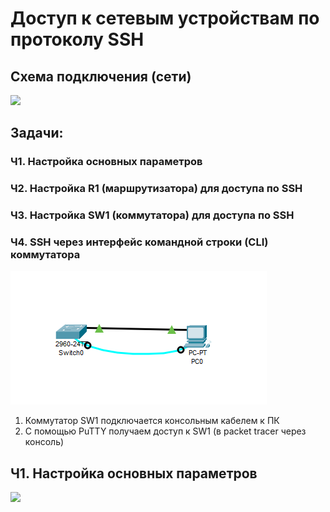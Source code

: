 # Доступ к сетевым устройствам по протоколу SSH

## Схема подключения (сети)

![](https://github.com/Grotemast/STUDIES/blob/main/DZ%201/DZ%201%20JPG/Screenshot_5.1.png)

## Задачи:
### Ч1. Настройка основных параметров
### Ч2. Настройка R1 (маршрутизатора) для доступа по SSH    
### Ч3. Настройка SW1 (коммутатора) для доступа по SSH
### Ч4. SSH через интерфейс командной строки (CLI) коммутатора  

![](https://github.com/Grotemast/STUDIES/blob/main/DZ%201/DZ%201%20JPG/Screenshot_1.png)
   
   1. Коммутатор SW1 подключается консольным кабелем к ПК
   2. С помощью PuTTY получаем доступ к SW1 (в packet tracer через консоль)


## Ч1. Настройка основных параметров 

![](https://github.com/Grotemast/STUDIES/blob/main/DZ%201/DZ%201%20JPG/Screenshot_5.2.png)
